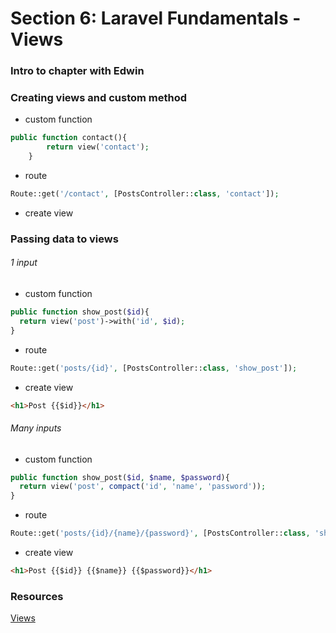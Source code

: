 # Section 6: Laravel Fundamentals - Views

### Intro to chapter with Edwin

### Creating views and custom method
+ custom function
```php
public function contact(){
        return view('contact');
    }
```
+ route
```php
Route::get('/contact', [PostsController::class, 'contact']);
```
+ create view

### Passing data to views
###### 1 input
+ custom function
```php
public function show_post($id){
  return view('post')->with('id', $id);
}
```
+ route
```php
Route::get('posts/{id}', [PostsController::class, 'show_post']);
```
+ create view
```html
<h1>Post {{$id}}</h1>
```

###### Many inputs
+ custom function
```php
public function show_post($id, $name, $password){
  return view('post', compact('id', 'name', 'password'));
}
```
+ route
```php
Route::get('posts/{id}/{name}/{password}', [PostsController::class, 'show_post']);
```
+ create view
```html
<h1>Post {{$id}} {{$name}} {{$password}}</h1>
```

### Resources
[Views](https://laravel.com/docs/5.2/views)
